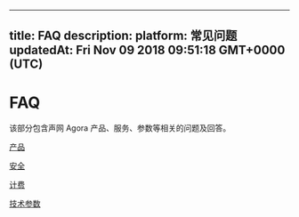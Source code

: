 
---
title: FAQ
description: 
platform: 常见问题
updatedAt: Fri Nov 09 2018 09:51:18 GMT+0000 (UTC)
---
# FAQ
该部分包含声网 Agora 产品、服务、参数等相关的问题及回答。

 [产品](../../cn/Agora%20Platform/product_faq.md)

 [安全](../../cn/Agora%20Platform/security_faq.md)

 [计费](../../cn/Agora%20Platform/billing_faq.md)

 [技术参数](../../cn/Agora%20Platform/technical_specification_faq.md)
